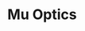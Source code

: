 ---
title: "Mu Optics"
layout: "project"
accent_color: "#580061"
description: "Thermal imaging at consumer friendly prices."
categories: "ui graphics"
items:
- image: "mu.png"
  caption: "Mu Optics set out to build an affordable thermal imaging device that interfaced with your smartphone or laptop. I was hired to create Mu Optic's brand and design their website and mobile app."
- image: "mu-logos.png"
  caption: "A small selection of logos that made it to the final round."
- image: "muOptics-1.png"
  caption: "This layout that allows for quick access to all features and important settings. Easily adjust the viewing mode on the left-hand side. Change the infrared gradient by clicking on the thermal range indicator at the bottom of the screen. Switch infrared capture mode from photo to video at the bottom right. Initiate capture with the big red button."
- image: "muOptics-2.png"
  caption: "When in Crosshair mode, you can pinpoint a section of the live infrared feed to receive a temperature reading."
- image: "muOptics-3.png"
  caption: "Projects view."
- image: "muOptics-4.png"
  caption: "Edit mode. Here you can select one or more projects and export or delete them."
- image: "muOptics-5.png"
  caption: "Photos listed in a project. Each item contains the original photo as well as the infrared image so they can be easily compared after the thermal image is captured."
- image: "muOptics-6.png"
  caption: "Edit mode for infrared photos and videos."
- image: "muOptics-web-1.png"
  caption: "Mu Optic's website."
- image: "muOptics-web-2.png"
  caption: "Initial website concept."
---
